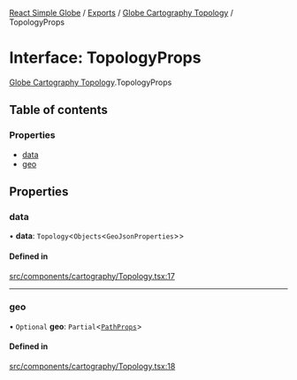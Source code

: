 [React Simple Globe](../README.md) / [Exports](../modules.md) / [Globe Cartography Topology](../modules/Globe_Cartography_Topology.md) / TopologyProps

# Interface: TopologyProps

[Globe Cartography Topology](../modules/Globe_Cartography_Topology.md).TopologyProps

## Table of contents

### Properties

- [data](Globe_Cartography_Topology.TopologyProps.md#data)
- [geo](Globe_Cartography_Topology.TopologyProps.md#geo)

## Properties

### data

• **data**: `Topology`<`Objects`<`GeoJsonProperties`\>\>

#### Defined in

[src/components/cartography/Topology.tsx:17](https://github.com/Gaushao/d3-react-globe/blob/4f7a1a2/src/components/cartography/Topology.tsx#L17)

___

### geo

• `Optional` **geo**: `Partial`<[`PathProps`](Globe_Cartography_Types.PathProps.md)\>

#### Defined in

[src/components/cartography/Topology.tsx:18](https://github.com/Gaushao/d3-react-globe/blob/4f7a1a2/src/components/cartography/Topology.tsx#L18)
